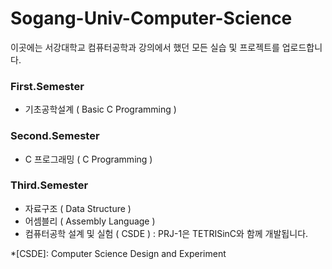# Sogang-Univ-Computer-Science

이곳에는 서강대학교 컴퓨터공학과 강의에서 했던 모든 실습 및 프로젝트를 업로드합니다.

### First.Semester
 - 기초공학설계 ( Basic C Programming )

### Second.Semester
 - C 프로그래밍 ( C Programming )

### Third.Semester
 - 자료구조 ( Data Structure )
 - 어셈블리 ( Assembly Language )
 - 컴퓨터공학 설계 및 실험 ( CSDE ) : PRJ-1은 TETRISinC와 함께 개발됩니다.

*[CSDE]: Computer Science Design and Experiment
